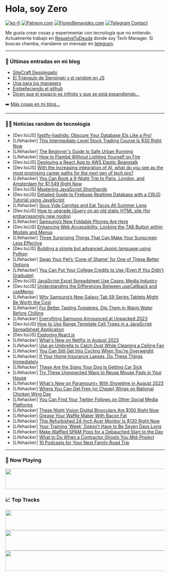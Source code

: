 # Hola, soy Zero

[![ko-fi](https://ko-fi.com/img/githubbutton_sm.svg)](https://ko-fi.com/J3J4N0LUK)
[![Patreon.com](https://img.shields.io/endpoint.svg?url=https%3A%2F%2Fshieldsio-patreon.vercel.app%2Fapi%3Fusername%3Dzerodragon%26type%3Dpatrons&style=for-the-badge)](https://patreon.com/zerodragon)
[![FloresBenavides.com](https://img.shields.io/website?down_message=oops&label=MiBlog&style=for-the-badge&up_message=online&url=https%3A%2F%2Ffloresbenavides.com)](https://floresbenavides.com)
[![Telegram Contact](https://img.shields.io/badge/escr%C3%ADbeme-ZeroDragon-%2326A5E4?style=for-the-badge&logo=telegram)](https://t.me/zerodragon)

Me gusta crear cosas y experimentar con tecnología que no entiendo.
Actualmente trabajo en [ResuelveTuDeuda](http://github.com/resuelve) donde soy Tech Manager.
Si buscas chamba, mandame un mensaje en [telegram](https://t.me/zerodragon).

---

### 📕 Últimas entradas en mi blog
<!-- BLOG-POST-LIST:START -->
- [SiteCraft Desplegado](https://floresbenavides.com/sitecraft-desplegado/)
- [El Triángulo de Sierpinski y el random en JS](https://floresbenavides.com/el-triangulo-de-sierpinski-y-el-random-en-js/)
- [Una para los managers](https://floresbenavides.com/una-para-los-managers/)
- [Embelleciendo el github](https://floresbenavides.com/embelleciendo-el-github/)
- [Dicen que el espacio es infinito y que se está expandiendo…](https://floresbenavides.com/dicen-que-el-espacio-es-infinito-y-que-se-esta-expandiendo/)
<!-- BLOG-POST-LIST:END -->

➡️ [Más cosas en mi blog...](https://floresbenavides.com)

---

### 👨‍💻 Noticias random de tecnología
<!-- TECH-POSTS:START -->
- [Dev.to/JS] [fastify-hashids: Obscure Your Database IDs Like a Pro!](https://dev.to/andersonjoseph/fastify-hashids-obscure-your-database-ids-like-a-pro-102d)
- [Lifehacker] [This Intermediate-Level Stock Trading Course Is $30 Right Now](https://lifehacker.com/this-intermediate-level-stock-trading-course-is-30-rig-1850665770)
- [Lifehacker] [The Beginner&#39;s Guide to Safe Urban Running](https://lifehacker.com/the-beginners-guide-to-safe-urban-running-1727699007)
- [Lifehacker] [How to Flambé Without Lighting Yourself on Fire](https://lifehacker.com/how-to-flambe-without-lighting-yourself-on-fire-1850679351)
- [Dev.to/JS] [Deploying a React App to AWS Elastic Beanstalk](https://dev.to/honeybadger/deploying-a-react-app-to-aws-elastic-beanstalk-2ala)
- [Dev.to/JS] [With the increasing integration of AI, what do you see as the most promising career paths for the next gen of tech pro?](https://dev.to/snehasaha/with-the-increasing-integration-of-ai-what-do-you-see-as-the-most-promising-career-paths-for-the-next-gen-of-tech-pro-2md8)
- [Lifehacker] [You Can Book a 9-Night Trip to Paris, London, and Amsterdam for $1,549 Right Now](https://lifehacker.com/you-can-book-a-9-night-trip-to-paris-london-and-amste-1850679283)
- [Dev.to/JS] [Mastering JavaScript Shorthands](https://dev.to/leandro_nnz/mastering-javascript-shorthands-33mg)
- [Dev.to/JS] [Detailed Guide to Firebase Realtime Database with a CRUD Tutorial using JavaScript](https://dev.to/mohitsinghchauhan/detailed-guide-to-firebase-realtime-database-with-a-crud-tutorial-using-javascript-1dik)
- [Lifehacker] [Sous Vide Carnitas and Eat Tacos All Summer Long](https://lifehacker.com/sous-vide-carnitas-and-eat-tacos-all-summer-long-1825761771)
- [Dev.to/JS] [How to upgrade jQuery on an old static HTML site &lpar;for embarrassingly new noobs&rpar;](https://dev.to/thisisjoewells/how-to-upgrade-jquery-on-an-old-static-html-site-for-embarrassingly-new-noobs-5eck)
- [Lifehacker] [Samsung’s New Foldable Phones Are Here](https://lifehacker.com/samsung-s-new-foldable-phones-are-here-1850678999)
- [Dev.to/JS] [Enhancing Web Accessibility: Locking the TAB Button within Modals and Menus](https://dev.to/bogdanfromkyiv/enhancing-web-accessibility-locking-the-tab-button-within-modals-and-menus-3774)
- [Lifehacker] [Three Surprising Things That Can Make Your Sunscreen Less Effective](https://lifehacker.com/surprising-things-that-can-make-your-sunscreen-less-eff-1850679210)
- [Dev.to/JS] [Building a simple but advanced Jsonic language using Python](https://dev.to/alex01/building-a-simple-but-advanced-jsonic-language-pbk)
- [Lifehacker] [Swap Your Pet’s ‘Cone of Shame’ for One of These Better Options](https://lifehacker.com/put-a-onesie-on-your-pet-instead-of-the-cone-of-shame-1844135226)
- [Lifehacker] [You Can Put Your College Credits to Use &lpar;Even If You Didn’t Graduate&rpar;](https://lifehacker.com/you-can-put-your-college-credits-to-use-even-if-you-di-1850678428)
- [Dev.to/JS] [JavaScript Excel Spreadsheet Use Cases: Media Industry](https://dev.to/grapecity/javascript-excel-spreadsheet-use-cases-media-industry-28nc)
- [Dev.to/JS] [Understanding the Differences Between useCallback and useMemo](https://dev.to/vale/understanding-the-differences-between-usecallback-and-usememo-il5)
- [Lifehacker] [Why Samsung’s New Galaxy Tab S9 Series Tablets Might Be Worth the Cost](https://lifehacker.com/why-samsung-s-new-galaxy-tab-s9-series-tablets-might-be-1850678580)
- [Lifehacker] [For Better Tasting Tomatoes, Dip Them in Warm Water Before Chilling](https://lifehacker.com/dip-tomatoes-in-warm-water-before-chilling-to-make-them-1726385902)
- [Lifehacker] [Everything Samsung Announced at Unpacked 2023](https://lifehacker.com/everything-samsung-announced-at-unpacked-2023-1850677766)
- [Dev.to/JS] [How to Use Range Template Cell Types in a JavaScript Spreadsheet Application](https://dev.to/grapecity/how-to-use-range-template-cell-types-in-a-javascript-spreadsheet-application-53c)
- [Dev.to/JS] [Exploring React.js](https://dev.to/wizarddeveloper/exploring-reactjs-53ad)
- [Lifehacker] [What&#39;s New on Netflix in August 2023](https://lifehacker.com/whats-new-on-netflix-in-august-2023-1850678698)
- [Lifehacker] [Use an Umbrella to Catch Dust While Cleaning a Ceiling Fan](https://lifehacker.com/hang-an-umbrella-from-a-chandelier-to-catch-dust-and-dr-1770147853)
- [Lifehacker] [You Can Still Get Into Cycling When You&#39;re Overweight](https://lifehacker.com/you-can-still-get-into-cycling-when-youre-overweight-1850676389)
- [Lifehacker] [If Your Home Insurance Lapses, Do These Things Immediately](https://lifehacker.com/if-your-home-insurance-lapses-do-these-things-immediat-1850642820)
- [Lifehacker] [These Are the Signs Your Dog Is Getting Car Sick](https://lifehacker.com/how-to-know-if-your-dog-is-getting-car-sick-1827247324)
- [Lifehacker] [Try These Unexpected Ways to Reuse Mouse Pads in Your House](https://lifehacker.com/try-these-unexpected-ways-to-reuse-mouse-pads-in-your-h-1850678077)
- [Lifehacker] [What&#39;s New on Paramount+ With Showtime in August 2023](https://lifehacker.com/whats-new-on-paramount-with-showtime-in-august-2023-1850677672)
- [Lifehacker] [Where You Can Get Free &lpar;or Cheap&rpar; Wings on National Chicken Wing Day](https://lifehacker.com/where-you-can-get-free-or-cheap-wings-on-national-chi-1850676098)
- [Lifehacker] [You Can Find Your Twitter Follows on Other Social Media Platforms](https://lifehacker.com/you-can-find-your-twitter-follows-on-other-social-media-1850675120)
- [Lifehacker] [These Night Vision Digital Binoculars Are $100 Right Now](https://lifehacker.com/these-night-vision-digital-binoculars-are-100-right-no-1850672346)
- [Lifehacker] [Grease Your Waffle Maker With Bacon Fat](https://lifehacker.com/grease-your-waffle-maker-with-bacon-fat-1850675464)
- [Lifehacker] [This Refurbished 24-Inch Acer Monitor Is $130 Right Now](https://lifehacker.com/this-refurbished-24-inch-acer-monitor-is-130-right-now-1850672320)
- [Lifehacker] [Your Training &#39;Week&#39; Doesn’t Have to Be Seven Days Long](https://lifehacker.com/your-training-week-doesn-t-have-to-be-seven-days-long-1850675605)
- [Lifehacker] [Make Waffled SPAM Pops for a Debauched Start to the Day](https://lifehacker.com/make-waffled-spam-pops-for-a-debauched-start-to-the-day-1850676375)
- [Lifehacker] [What to Do When a Contractor Ghosts You Mid-Project](https://lifehacker.com/what-to-do-when-a-contractor-ghosts-you-mid-project-1850674402)
- [Lifehacker] [10 Podcasts for Your Next Family Road Trip](https://lifehacker.com/the-best-podcasts-for-family-road-trips-1850671933)<!-- TECH-POSTS:END -->

---

### 🎵 Now Playing
<a href="https://spotify-now-playing-dun.vercel.app/now-playing?open"><img src="https://spotify-now-playing-dun.vercel.app/now-playing" width="540" height="64"></a>

### 📈 Top Tracks
<a href="https://spotify-now-playing-dun.vercel.app/top-tracks?i=1&open"><img src="https://spotify-now-playing-dun.vercel.app/top-tracks?i=1" width="540" height="64"></a>
<a href="https://spotify-now-playing-dun.vercel.app/top-tracks?i=2&open"><img src="https://spotify-now-playing-dun.vercel.app/top-tracks?i=2" width="540" height="64"></a>
<a href="https://spotify-now-playing-dun.vercel.app/top-tracks?i=3&open"><img src="https://spotify-now-playing-dun.vercel.app/top-tracks?i=3" width="540" height="64"></a>

